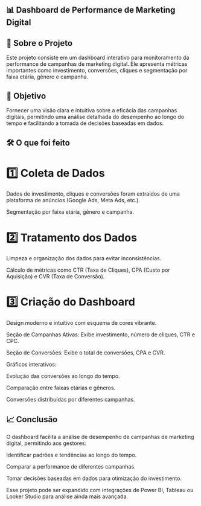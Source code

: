 ## 📊 Dashboard de Performance de Marketing Digital

## 📌 Sobre o Projeto

Este projeto consiste em um dashboard interativo para monitoramento da performance de campanhas de marketing digital. Ele apresenta métricas importantes como investimento, conversões, cliques e segmentação por faixa etária, gênero e campanha.



## 🎯 Objetivo

Fornecer uma visão clara e intuitiva sobre a eficácia das campanhas digitais, permitindo uma análise detalhada do desempenho ao longo do tempo e facilitando a tomada de decisões baseadas em dados.



## 🛠️ O que foi feito

# 1️⃣ Coleta de Dados

Dados de investimento, cliques e conversões foram extraídos de uma plataforma de anúncios (Google Ads, Meta Ads, etc.).

Segmentação por faixa etária, gênero e campanha.



# 2️⃣ Tratamento dos Dados

Limpeza e organização dos dados para evitar inconsistências.

Cálculo de métricas como CTR (Taxa de Cliques), CPA (Custo por Aquisição) e CVR (Taxa de Conversão).



# 3️⃣ Criação do Dashboard

Design moderno e intuitivo com esquema de cores vibrante.

Seção de Campanhas Ativas: Exibe investimento, número de cliques, CTR e CPC.

Seção de Conversões: Exibe o total de conversões, CPA e CVR.

Gráficos interativos:

Evolução das conversões ao longo do tempo.

Comparação entre faixas etárias e gêneros.

Conversões distribuídas por diferentes campanhas.



## 📈 Conclusão

O dashboard facilita a análise de desempenho de campanhas de marketing digital, permitindo aos gestores:

Identificar padrões e tendências ao longo do tempo.

Comparar a performance de diferentes campanhas.

Tomar decisões baseadas em dados para otimização do investimento.

Esse projeto pode ser expandido com integrações de Power BI, Tableau ou Looker Studio para análise ainda mais avançada.
